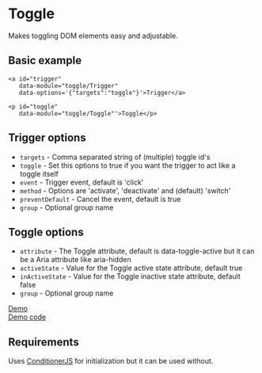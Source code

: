 # Toggle
Makes toggling DOM elements easy and adjustable.

## Basic example

```
<a id="trigger"
   data-module="toggle/Trigger"
   data-options='{"targets":"toggle"}'>Trigger</a>
   
<p id="toggle"
   data-module="toggle/Toggle"'>Toggle</p>
```

## Trigger options
* `targets` - Comma separated string of (multiple) toggle id's
* `toggle` - Set this options to true if you want the trigger to act like a toggle itself
* `event` - Trigger event, default is 'click'
* `method` - Options are 'activate', 'deactivate' and (default) 'switch'
* `preventDefault` - Cancel the event, default is true 
* `group` - Optional group name

## Toggle options
* `attribute` - The Toggle attribute, default is data-toggle-active but it can be a Aria attribute like aria-hidden
* `activeState` - Value for the Toggle active state attribute, default true
* `inActiveState` - Value for the Toggle inactive state attribute, default false
* `group` - Optional group name

[Demo](http://visualformation.com/toggle)   
[Demo code](https://github.com/ericweerstra/toggle/tree/demo)

## Requirements
Uses [ConditionerJS](http://conditionerjs.com/) for initialization but it can be used without.
